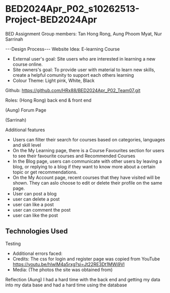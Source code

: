 # BED2024Apr_P02_s10262513-Project-BED2024Apr

BED Assignment
Group members: Tan Hong Rong, Aung Phoom Myat, Nur Sarrinah

---Design Process---
Website Idea: E-learning Course

- External user's goal: Site users who are interested in learning a new course online.
- Site owners's goal: To provide user with material to learn new skills, create a helpful comunity to support each others learning
- Colour Theme: Light pink, White, Black

Github: https://github.com/HRx88/BED2024Apr_P02_Team07.git

Roles:
(Hong Rong) back end & front end

(Aung) Forum Page

(Sarrinah)

Additional features

- Users can filter their search for courses based on categories, languages and skill level
- On the My Learning page, there is a Course Favourites section for users to see their favourite courses and Recommended Courses
- In the Blog page, users can communicate with other users by leaving a blog, or replying to a blog if they want to know more about a certain topic or get recommendations.
- On the My Account page, recent courses that they have visited will be shown. They can aslo choose to edit or delete their profile on the same page.
- User can post a blog
- user can delete a post
- user can like a post
- user can comment the post
- user can like the post

## Technologies Used

Testing

- Additional errors faced:
- Credits: The css for login and register page was copied from YouTube https://youtu.be/hlwlM4a5rxg?si=Jt22RE3Dt1MWj9Vl
- Media: (The photos the site was obtained from)

Reflection
(Aung) I had a hard time with the back end and getting my data into my data base and had a hard time using the database
